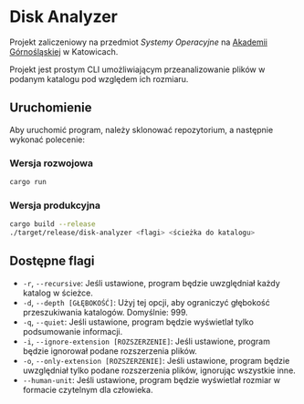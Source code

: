 # Disk Analyzer

Projekt zaliczeniowy na przedmiot *Systemy Operacyjne* na [Akademii Górnośląskiej](https://www.gwsh.pl) w Katowicach.

Projekt jest prostym CLI umożliwiającym przeanalizowanie plików w podanym katalogu pod względem ich rozmiaru.

## Uruchomienie

Aby uruchomić program, należy sklonować repozytorium, a następnie wykonać polecenie:

### Wersja rozwojowa

```bash
cargo run
```

### Wersja produkcyjna

```bash
cargo build --release
./target/release/disk-analyzer <flagi> <ścieżka do katalogu>
```

## Dostępne flagi

- `-r`, `--recursive`: Jeśli ustawione, program będzie uwzględniał każdy katalog w ścieżce.
- `-d`, `--depth [GŁĘBOKOŚĆ]`: Użyj tej opcji, aby ograniczyć głębokość przeszukiwania katalogów. Domyślnie: 999.
- `-q`, `--quiet`: Jeśli ustawione, program będzie wyświetlał tylko podsumowanie informacji.
- `-i`, `--ignore-extension [ROZSZERZENIE]`: Jeśli ustawione, program będzie ignorował podane rozszerzenia plików.
- `-o`, `--only-extension [ROZSZERZENIE]`: Jeśli ustawione, program będzie uwzględniał tylko podane rozszerzenia plików,
  ignorując wszystkie inne.
- `--human-unit`: Jeśli ustawione, program będzie wyświetlał rozmiar w formacie czytelnym dla człowieka.
